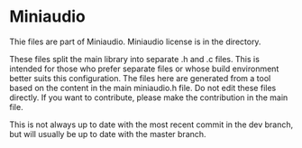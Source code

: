 # Miniaudio

Thie files are part of Miniaudio. Miniaudio license is in the directory.

These files split the main library into separate .h and .c files. This is intended for those who prefer separate files
or whose build environment better suits this configuration. The files here are generated from a tool based on the
content in the main miniaudio.h file. Do not edit these files directly. If you want to contribute, please make the
contribution in the main file.

This is not always up to date with the most recent commit in the dev branch, but will usually be up to date with the
master branch.